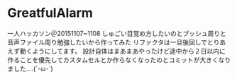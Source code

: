 # GreatfulAlarm
一人ハッカソン＠20151107~1108
しゅごい目覚め方したいのとプッシュ周りと音声ファイル周り勉強したいから作ってみた
リファクタは一旦後回しでとりあえず動くようにしてます。
設計自体はまあまあやったけど途中から２日以内に作ることを優先してカスタムセルとか作らなくなったのとコミットが大きくなりました....(´･ω･`)

